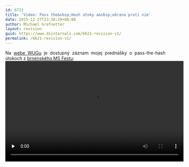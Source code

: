 ```yaml
---
id: 6721
title: 'Video: Pass the&nbsp;Hash útoky a&nbsp;obrana proti nim'
date: 2015-12-27T23:38:19+00:00
author: Michael Grafnetter
layout: revision
guid: https://www.dsinternals.com/6621-revision-v1/
permalink: /6621-revision-v1/
---
```

<p style="text-align: justify;">
  Na&nbsp;<a href="http://wug.cz/zaznamy/290-MS-Fest-2015-Brno-Pass-the-Hash-utoky-a-obrana-proti-nim">webe WUGu</a> je&nbsp;dostupný záznam mojej prednášky o&nbsp;pass-the-hash útokoch z&nbsp;<a href="http://www.ms-fest.cz/brno">brnenského MS Festu</a>:<br /> <video preload="none" controls="controls" width="561" height="316px"><source src="http://download.wug.cz/videos/ms-fest/ms-fest-2015/MS-Fest-2015-Brno_Pass-the-Hash-utoky-a-obrana-proti-nim/MS-Fest-2015-Brno_Pass-the-Hash-utoky-a-obrana-proti-nim_720p.mp4" type="video/mp4" label="720p" /><source src="http://download.wug.cz/videos/ms-fest/ms-fest-2015/MS-Fest-2015-Brno_Pass-the-Hash-utoky-a-obrana-proti-nim/MS-Fest-2015-Brno_Pass-the-Hash-utoky-a-obrana-proti-nim_LQ.mp4" type="video/mp4" label="LQ" />Your browser does not support the&nbsp;video tag.</video>
</p>